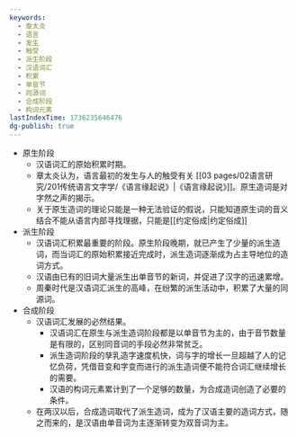 ```yaml
---
keywords:
  - 章太炎
  - 语言
  - 发生
  - 触受
  - 派生阶段
  - 汉语词汇
  - 积累
  - 单音节
  - 同源词
  - 合成阶段
  - 构词元素
lastIndexTime: 1736235646476
dg-publish: true
---
```

- 原生阶段
	- 汉语词汇的原始积累时期。
	- 章太炎认为，语言最初的发生与人的触受有关 [[03 pages/02语言研究/201传统语言文字学/《语言缘起说》\|《语言缘起说》]]。原生造词是对字然之声的揭示。
	- 关于原生造词的理论只能是一种无法验证的假说，只能知道原生词的音义结合不能从语言内部寻找理据，只能是[[约定俗成\|约定俗成]]
- 派生阶段
	- 汉语词汇积累最重要的阶段。原生阶段晚期，就已产生了少量的派生造词，而当词汇的原始积累接近完成时，派生造词逐渐成为占主导地位的造词方式。
	- 汉语由已有的旧词大量派生出单音节的新词，并促进了汉字的迅速累增。
	- 周秦时代是汉语词汇派生的高峰，在纷繁的派生活动中，积累了大量的同源词。
- 合成阶段
	- 汉语词汇发展的必然结果。
		- 汉语词汇在原生与派生造词阶段都是以单音节为主的，由于音节数量是有限的，区别同音词的手段必然非常贫乏。
		- 派生造词阶段的孳乳造字速度机快，词与字的增长一旦超越了人的记忆负荷，凭借音变和字变而进行的派生造词便不能符合词汇继续增长的需要。
		- 汉语的构词元素累计到了一个足够的数量，为合成造词创造了必要的条件。
	- 在两汉以后，合成造词取代了派生造词，成为了汉语主要的造词方式，随之而来的，是汉语由单音词为主逐渐转变为双音词为主。